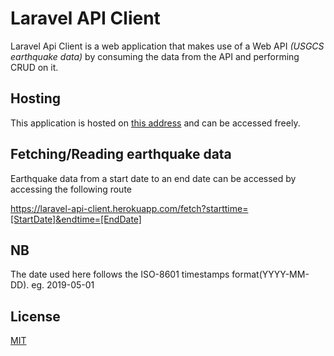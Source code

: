 # Laravel API Client
Laravel Api Client is a web application that makes use of a Web API _(USGCS earthquake data)_ by consuming the data from the API and performing CRUD on it.

## Hosting 
This application is hosted on [this address](https://laravel-api-client.herokuapp.com) and can be accessed freely.

## Fetching/Reading earthquake data
Earthquake data from a start date to an end date can be accessed by accessing the following route 

https://laravel-api-client.herokuapp.com/fetch?starttime=[StartDate]&endtime=[EndDate]

## NB
The date used here follows the ISO-8601 timestamps format(YYYY-MM-DD). 
eg. 2019-05-01


## License
[MIT](https://choosealicense.com/licenses/mit/)
